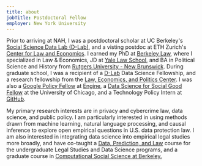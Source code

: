 ```yaml
---
title: about
jobTitle: Postdoctoral Fellow
employer: New York University
---
```


Prior to arriving at NAH, I was a postdoctoral scholar at UC Berkeley's <a href = "https://dlab.berkeley.edu/">Social Science Data Lab (D-Lab)</a>, and a visting postdoc at ETH Zurich's <a href = "https://lawecon.ethz.ch/">Center for Law and Economics</a>. I earned my PhD at <a href = "https://www.law.berkeley.edu/">Berkeley Law</a>, where I specialized in Law & Economics, JD at <a href = "https://law.yale.edu/">Yale Law School</a>, and BA in Political Science and History from <a href = "https://newbrunswick.rutgers.edu/">Rutgers University - New Brunswick</a>. During graduate school, I was a recipient of a <a href = "https://dlab.berkeley.edu/">D-Lab</a> Data Science Fellowship, and a research fellowship from the <a href = "https://www.law.berkeley.edu/research/leap/">Law, Economics, and Politics Center</a>. I was also a <a href = "https://www.google.com/policyfellowship/">Google Policy Fellow</a> at <a href = "https://www.engine.is/">Engine</a>, a <a href = "https://www.dssgfellowship.org/">Data Science for Social Good Fellow</a> at the University of Chicago, and a Technology Policy Intern at <a href = "https://internships.github.com/">GitHub</a>. 

My primary research interests are in privacy and cybercrime law, data science, and public policy. I am particularly interested in using methods drawn from machine learning, natural language processing, and causal inference to explore open empirical questions in U.S. data protection law. I am also interested in integrating data science into empirical legal studies more broadly, and have co-taught a <a href = "https://github.com/Akesari12/LS123_Data_Prediction_Law_Spring-2019">Data, Prediction, and Law</a> course for the undergraduate Legal Studies and Data Science programs, and a graduate course in <a href = "https://github.com/dlab-berkeley/Computational-Social-Science-Training-Program"> Computational Social Science at Berkeley.</a>
